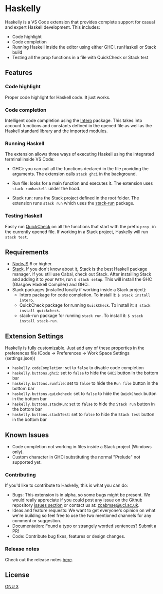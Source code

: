 # Haskelly

Haskelly is a VS Code extension that provides complete support for casual and expert Haskell
development. This includes:
* Code highlight
* Code completion
* Running Haskell inside the editor using either GHCi, runHaskell or Stack build
* Testing all the prop functions in a file with QuickCheck or Stack test


## Features

### Code highlight
Proper code highlight for Haskell code. It just works.

### Code completion
Intelligent code completion using the [Intero](https://github.com/commercialhaskell/intero) package. This takes into account functions and
constants defined in the opened file as well as the Haskell standard library and
the imported modules.

### Running Haskell
The extension allows three ways of executing Haskell using the integrated terminal inside VS Code:
* GHCi: you can call all the functions declared in the file providing the arguments. The
extension calls `stack ghci` in the background.

* Run file: looks for a main function and executes it. The extension uses `stack runhaskell` under the hood.

* Stack run: runs the Stack project defined in the root folder. The extension runs `stack run` which uses the [stack-run](https://hackage.haskell.org/package/stack-run) package.

### Testing Haskell
Easily run [QuickCheck](https://hackage.haskell.org/package/QuickCheck) on all the functions that start with the prefix `prop_` in the currently opened file. If working in a Stack project, Haskelly will run `stack test`.

## Requirements
* [NodeJS](https://nodejs.org/en/) 6 or higher.
* [Stack](https://www.haskellstack.org). If you don't know about it, Stack is the best Haskell package manager. If you still use Cabal, check out Stack. After installing Stack and adding it to your `PATH`, run `$ stack setup`. This will install the GHC (Glasgow Haskell Compiler) and GHCi.
* Stack packages (installed locally if working inside a Stack project):
    * Intero package for code completion. To install it: `$ stack install intero`.
    * QuickCheck package for running `QuickCheck`. To install it: `$ stack install quickcheck`.
    * stack-run package for running `stack run`. To install it: `$ stack install stack-run`.


## Extension Settings

Haskelly is fully customizable. Just add any of these properties in the preferences file (Code -> Preferences -> Work Space Settings (settings.json))
* `haskelly.codeCompletion`: set to `false` to disable code completion
* `haskelly.buttons.ghci`: set to `false` to hide the `GHCi` button in the bottom bar
* `haskelly.buttons.runfile`: set to `false` to hide the `Run file` button in the bottom bar
* `haskelly.buttons.quickcheck`: set to `false` to hide the `QuickCheck` button in the bottom bar
* `haskelly.buttons.stackRun`: set to `false` to hide the `Stack run` button in the bottom bar
* `haskelly.buttons.stackTest`: set to `false` to hide the `Stack test` button in the bottom bar

## Known Issues

* Code completion not working in files inside a Stack project (Windows only).
* Custom character in GHCi substituting the normal "Prelude" not supported yet.

### Contributing

If you'd like to contribute to Haskelly, this is what you can do:

* Bugs: This extension is in alpha, so some bugs might be present. We would really appreciate if you
could post any issue on the Github repository [issues section](https://github.com/martrik/Haskelly/issues) or contact us at: [zcabmse@ucl.ac.uk](mailto:zcabmse@ucl.ac.uk?Subject=Haskelly%20feedback).
* Ideas and feature requests: We want to get everyone's opinion on what we're building so feel free to use the two mentioned channels for any comment or suggestion.
* Documentation: Found a typo or strangely worded sentences? Submit a PR!
* Code: Contribute bug fixes, features or design changes.


### Release notes

Check out the release notes [here](https://github.com/martrik/Haskelly/releases).

## License

[GNU 3](https://github.com/martrik/Haskelly/blob/master/License.txt)
